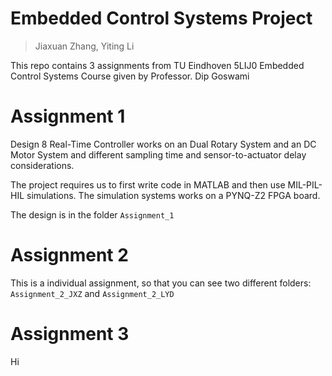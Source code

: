 # Embedded Control Systems Project

> Jiaxuan Zhang, Yiting Li



This repo contains 3 assignments from TU Eindhoven 5LIJ0 Embedded Control Systems Course given by Professor. Dip Goswami

# Assignment 1

Design 8 Real-Time Controller works on an Dual Rotary System and an DC Motor System and different sampling time and sensor-to-actuator delay considerations. 

The project requires us to first write code in MATLAB and then use MIL-PIL-HIL simulations. The simulation systems works on a PYNQ-Z2 FPGA board.

The design is in the folder `Assignment_1`

# Assignment 2

This is a individual assignment, so that you can see two different folders: `Assignment_2_JXZ` and `Assignment_2_LYD`

# Assignment 3

Hi